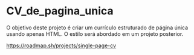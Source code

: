 # CV_de_pagina_unica
 O objetivo deste projeto é criar um currículo estruturado de página única usando apenas HTML. O estilo será abordado em um projeto posterior.

 https://roadmap.sh/projects/single-page-cv
